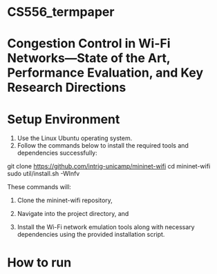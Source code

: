 # CS556_termpaper
# Congestion Control in Wi-Fi Networks—State of the Art, Performance Evaluation, and Key Research Directions

# Setup Environment
1. Use the Linux Ubuntu operating system.
2. Follow the commands below to install the required tools and dependencies successfully:

git clone https://github.com/intrig-unicamp/mininet-wifi
cd mininet-wifi
sudo util/install.sh -Wlnfv

These commands will:

1. Clone the mininet-wifi repository,

2. Navigate into the project directory, and

3. Install the Wi-Fi network emulation tools along with necessary dependencies using the provided installation script.

# How to run
